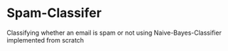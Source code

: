 # Spam-Classifer
Classifying whether an email is spam or not using Naive-Bayes-Classifier implemented from scratch
